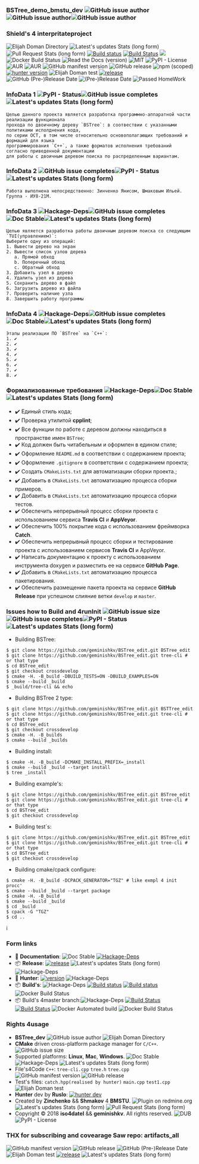### BSTree_demo_bmstu_dev ![GitHub issue author](https://img.shields.io/badge/RelaseAuthor-Elijah%20Doman(Shmakov)-green%20.svg)![GitHub issue author](https://img.shields.io/badge/developer-geminishkv__dev-green.svg)![GitHub issue author](https://img.shields.io/badge/Co--Develop-Yanis%20Zinchenko%20(iso4datel)-green.svg)


### Shield's 4 interpritateproject

![Elijah Doman Directory](https://img.shields.io/badge/Elijah%20Doman%2FShmakov%20Directory-liquid%20true-green.svg) 
![Latest's updates Stats (long form)](https://img.shields.io/badge/latest%20push%204init%20crossdev-6%2C%20June-green.svg)
![Pull Request Stats (long form)](https://img.shields.io/badge/pull%20regues%20issue-latest%2031%2C%20May-green.svg)
[![Build status](https://ci.appveyor.com/api/projects/status/cr2xwpwe3iiafbwg?svg=true)](https://ci.appveyor.com/project/geminishkv/bstree-edit)
[![Build Status](https://travis-ci.org/geminishkv/BSTree_edit.svg?branch=crossdevelop)](https://travis-ci.org/geminishkv/BSTree_edit) <a href="https://geminishkv.github.io/BSTree_edit/"><img src="https://codedocs.xyz/doxygen/doxygen.svg"/></a>
![Docker Build Status](https://img.shields.io/docker/build/jrottenberg/ffmpeg.svg)
![Read the Docs (version)](https://img.shields.io/readthedocs/pip/stable.svg)
![MIT](https://img.shields.io/badge/license-MIT-blue.svg)
![PyPI - License](https://img.shields.io/pypi/l/Django.svg)
![AUR](https://img.shields.io/aur/license/yaourt.svg)
![AUR](https://img.shields.io/aur/license/travis.svg)
![GitHub manifest version](https://img.shields.io/badge/manifest-7.9.4.5.v1-blue.svg)
![GitHub release](https://img.shields.io/badge/release-7.9.4.5-blue.svg)
![npm (scoped)](https://img.shields.io/badge/npm-passed-green.svg)
[![hunter version](https://img.shields.io/badge/hunter-v0.19.137.1-blue.svg)](https://github.com/ruslo/hunter/tree/v0.19.137.1)
![Elijah Doman test](https://img.shields.io/badge/passed%20tests-15%2F15-green.svg)
[![release](https://img.shields.io/badge/releases-latest-green.svg)](https://github.com/geminishkv/BSTree_edit/releases)
![GitHub (Pre-)Release Date](https://img.shields.io/badge/Rlease%20Date-May-blue.svg)
![(Pre-)Release Date](https://img.shields.io/badge/Match%20date%204init-June-blue.svg)
![Passed HomeWork](https://img.shields.io/badge/HomeWork4BMSTU__by__geminishkv__dev-passed-green.svg)

### InfoData 1 ![PyPI - Status](https://img.shields.io/badge/status-stable-green.svg)![GitHub issue completes](https://img.shields.io/badge/Complete-100%25-green.svg)![Latest's updates Stats (long form)](https://img.shields.io/badge/latest%20push%204init%20crossdev-6%2C%20June-green.svg)
```
Целью данного проекта является разработка программно-аппаратной части реализации функционала 
прохода по двоичному дереву `BSTree`: в соотвествии с указанными политиками исполднения кода, 
по серии ОСТ, в том числе относительно основополагающих требований и формаций для языка
программирования `С++`, а также форматов исполнения требований согласно приведенной документации
для работы с двоичным деревом поиска по распределенным вариантам. 
```

### InfoData 2 ![GitHub issue completes](https://img.shields.io/badge/Complete-100%25-green.svg)![PyPI - Status](https://img.shields.io/badge/status-stable-green.svg)![Latest's updates Stats (long form)](https://img.shields.io/badge/latest%20push%204init%20crossdev-6%2C%20June-green.svg)
```
Работа выполнена непосредственно: Зинченко Янисом, Шмаковым Ильей.
Группа - ИУ8-21М.
```

### InfoData 3 ![Hackage-Deps](https://img.shields.io/badge/dependencies-up%20--to--date-green.svg)![GitHub issue completes](https://img.shields.io/badge/Complete-100%25-green.svg)![Doc Stable](https://img.shields.io/badge/documentation-stable%20up-green.svg)![Latest's updates Stats (long form)](https://img.shields.io/badge/latest%20push%204init%20crossdev-6%2C%20June-green.svg)
```
Целью является разработка работы двоичным деревом поиска со следующим `TUI(управлением)`:
Выберите одну из операций:
1. Вывести дерево на экран
2. Вывести список узлов дерева
   a. Прямой обход
   b. Поперечный обход
   c. Обратный обход
3. Добавить узел в дерево
4. Удалить узел из дерева
5. Сохранить дерево в файл
6. Загрузить дерево из файла
7. Проверить наличие узла
8. Завершить работу программы
```

### InfoData 4 ![Hackage-Deps](https://img.shields.io/badge/dependencies-up%20--to--date-green.svg)![GitHub issue completes](https://img.shields.io/badge/Complete-100%25-green.svg)![Doc Stable](https://img.shields.io/badge/documentation-stable%20up-green.svg)![Latest's updates Stats (long form)](https://img.shields.io/badge/latest%20push%204init%20crossdev-6%2C%20June-green.svg)
```
Этапы реализации ПО `BSTree` на `С++`: 
1. ✔️
2. ✔
3. ✔️
4. ✔️
5. ✔️
6. ✔️
7. ✔️
8. ✔️
```


### Формализованные требования ![Hackage-Deps](https://img.shields.io/badge/dependencies-up%20--to--date-green.svg)![Doc Stable](https://img.shields.io/badge/documentation-stable%20up-green.svg)![Latest's updates Stats (long form)](https://img.shields.io/badge/latest%20push%204init%20crossdev-6%2C%20June-green.svg)
- ✔️ Единый стиль кода;
- ✔️ Проверка утилитой **cpplint**;
- ✔️ Все функции по работе с деревом должны находиться в пространстве имен `BSTree`;
- ✔️ Код должен быть читабельным и оформлен в едином стиле;
- ✔️ Оформление `README.md` в соответствии с содержанием проекта;
- ✔️ Оформление `.gitignore` в соответствии с содержанием проекта;
- ✔️ Создать `CMakeLists.txt` для автоматизации сборки проекта.;
- ✔️ Добавить в `CMakeLists.txt` автоматизацию процесса сборки примеров.
- ✔️ Добавить в `CMakeLists.txt` автоматизацию процесса сборки тестов.
- ✔️ Обеспечить непрерывный процесс сборки проекта с использованием сервиса **Travis CI** и **AppVeyor**.
- ✔️ Обеспечить 100% покрытие кода с использованием фреймворка **Catch**.
- ✔️ Обеспечить непрерывный процесс сборки и тестирование проекта с использованием сервисов **Travis CI** 
и AppVeyor.
- ✔️ Написать документацию к проекту с использованием инструмента doxygen и разместить 
ее на сервисе **GitHub Page**.
- ✔️ Добавить в `CMakeLists.txt` автоматизацию процесса пакетирования.
- ✔️ Обеспечить размещение пакета проекта на сервисе **GitHub Release** при успешном слияние
ветки `develop` и `master`.


### Issues how to Build and 4runInit  ![GitHub issue size](https://img.shields.io/badge/Code%20Size-120%20MB-brightgreen.svg)![GitHub issue completes](https://img.shields.io/badge/Complete-100%25-green.svg)![PyPI - Status](https://img.shields.io/badge/status-stable-green.svg)![Latest's updates Stats (long form)](https://img.shields.io/badge/latest%20push%204init%20crossdev-6%2C%20June-green.svg)

* Building BSTree:
```ShellSession
$ git clone https://github.com/geminishkv/BSTree_edit.git BSTree_edit
$ git clone https://github.com/geminishkv/BSTree_edit.git tree-cli # or that type
$ cd BSTree_edit
$ git checkout crossdevelop
$ cmake -H. -B_build -DBUILD_TESTS=ON -DBUILD_EXAMPLES=ON
$ cmake --build _build
$ _build/tree-cli && echo
```

* Building BSTree 2 type:
```ShellSession
$ git clone https://github.com/geminishkv/BSTree_edit.git BSTTree_edit
$ git clone https://github.com/geminishkv/BSTree_edit.git tree-cli # or that type
$ cd BSTree_edit
$ git checkout crossdevelop
$ cmake -H. -B_builds
$ cmake --build _builds
```

* Building install:
```
$ cmake -H. -B_build -DCMAKE_INSTALL_PREFIX=_install
$ cmake --build _build --target install
$ tree _install
```

* Building example's:
```ShellSession
$ git clone https://github.com/geminishkv/BSTree_edit.git BSTree_edit
$ git clone https://github.com/geminishkv/BSTree_edit.git tree-cli # or that type
$ cd BSTree_edit
$ git checkout crossdevelop
```

* Building test`s:
```ShellSession
$ git clone https://github.com/geminishkv/BSTree_edit.git BSTree_edit
$ git clone https://github.com/geminishkv/BSTree_edit.git tree-cli # or that type
$ cd BSTree_edit
$ git checkout crossdevelop
```

* Building cmake/cpack configure:
```ShellSession
$ cmake -H. -B_build -DCPACK_GENERATOR="TGZ" # like exmpl 4 init procc'
$ cmake --build _build --target package
$ cmake -H. -B_build
$ cmake --build _build
$ cd _build
$ cpack -G "TGZ"
$ cd ..
```
i
### Form links 
* 📘 **Documentation**: ![Doc Stable](https://img.shields.io/badge/documentation-stable%20up-green.svg) [![Hackage-Deps](https://img.shields.io/badge/dependencies-up%20--to--date-green.svg)](https://geminishkv.github.io/BSTree_edit/index.html)
* 📦 **Release**: [![release](https://img.shields.io/badge/releases-latest-green.svg)](https://github.com/geminishkv/BSTree_edit/releases) ![Latest's updates Stats (long form)](https://img.shields.io/badge/latest%20push%204init%20crossdev-6%2C%20June-green.svg) ![Hackage-Deps](https://img.shields.io/badge/dependencies-up%20--to--date-green.svg)
* 📘 **Hunter**:  [![version](https://img.shields.io/badge/hunter-v0.19.79-blue.svg)](https://github.com/ruslo/hunter/tree/v0.19.79) ![Hackage-Deps](https://img.shields.io/badge/dependencies-up%20--to--date-green.svg)
* 📦 **Build's**:  ![Hackage-Deps](https://img.shields.io/badge/dependencies-up%20--to--date-green.svg)
[![Build status](https://ci.appveyor.com/api/projects/status/cr2xwpwe3iiafbwg?svg=true)](https://ci.appveyor.com/project/geminishkv/bstree-edit)
[![Build status](https://ci.appveyor.com/api/projects/status/cr2xwpwe3iiafbwg?svg=true)](https://ci.appveyor.com/project/geminishkv/bstree-edit)
![Docker Build Status](https://img.shields.io/docker/build/jrottenberg/ffmpeg.svg)
* 📦 Build's 4master branch:![Hackage-Deps](https://img.shields.io/badge/dependencies-up%20--to--date-green.svg)
[![Build Status](https://travis-ci.org/geminishkv/BSTree_edit.svg?branch=crossdevelop)](https://travis-ci.org/geminishkv/BSTree_edit) [![Build Status](https://travis-ci.org/geminishkv/BSTree_edit.svg?branch=master)](https://travis-ci.org/geminishkv/BSTree_edit) 
![Docker Automated build](https://img.shields.io/docker/automated/jrottenberg/ffmpeg.svg)
![Docker Build Status](https://img.shields.io/docker/build/jrottenberg/ffmpeg.svg)

### Rights 4usage
* **BSTree_dev** ![GitHub issue author](https://img.shields.io/badge/RelaseAuthor-Elijah%20Doman(Shmakov)-green%20.svg) ![Elijah Doman Directory](https://img.shields.io/badge/Elijah%20Doman%2FShmakov%20Directory-liquid%20true-green.svg)
* **CMake** driven cross-platform package manager for `C/C++`.![GitHub issue size](https://img.shields.io/badge/Code%20Size-120%20MB-brightgreen.svg)
* Supported platforms: **Linux**, **Mac**, **Windows**. ![Doc Stable](https://img.shields.io/badge/documentation-stable%20up-green.svg)![Hackage-Deps](https://img.shields.io/badge/dependencies-up%20--to--date-green.svg) ![Latest's updates Stats (long form)](https://img.shields.io/badge/latest%20push%204init%20crossdev-6%2C%20June-green.svg)
* File's4Code `C++`: `tree-cli.cpp` `tree.h` `tree.cpp`![GitHub manifest version](https://img.shields.io/badge/manifest-7.9.4.5.v1-blue.svg) ![GitHub release](https://img.shields.io/badge/release-7.9.4.5-blue.svg)
* Test's files: `catch.hpp(realised by hunter)` `main.cpp` `test1.cpp` ![Elijah Doman test](https://img.shields.io/badge/passed%20tests-15%2F15-green.svg)
* **Hunter** dev by **Ruslo**: [![hunter dev](https://img.shields.io/badge/Hunter%20develoer-ruslo-blue.svg)](https://github.com/ruslo/hunter)
* Created by **Zinchenko** && **Shmakov** 4 **BMSTU**. ![Plugin on redmine.org](https://img.shields.io/redmine/plugin/rating/redmine_xlsx_format_issue_exporter.svg)![Latest's updates Stats (long form)](https://img.shields.io/badge/latest%20push%204init%20crossdev-6%2C%20June-green.svg) ![Pull Request Stats (long form)](https://img.shields.io/badge/pull%20regues%20issue-latest%2031%2C%20May-green.svg)
* Copyright © 2018 **iso4datel** && **geminishkv**. All rights reserved. ![DUB](https://img.shields.io/dub/l/vibe-d.svg)![PyPI - License](https://img.shields.io/pypi/l/Django.svg)
 
### THX for subscribing and covearage Saw repo: artifacts_all 
![GitHub manifest version](https://img.shields.io/badge/manifest-7.9.4.5.v1-blue.svg) 
![GitHub release](https://img.shields.io/badge/release-7.9.4.5-blue.svg)
![GitHub (Pre-)Release Date](https://img.shields.io/badge/Rlease%20Date-May-blue.svg)
![Elijah Doman test](https://img.shields.io/badge/passed%20tests-15%2F15-green.svg)
[![release](https://img.shields.io/badge/releases-latest-green.svg)](https://github.com/geminishkv/BSTree_edit/releases)
![Latest's updates Stats (long form)](https://img.shields.io/badge/latest%20push%204init%20crossdev-6%2C%20June-green.svg)
